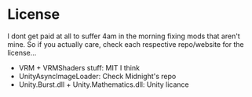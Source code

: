 # License

I dont get paid at all to suffer 4am in the morning fixing mods that aren't mine. So if you actually care, check each respective repo/website for the license...

- VRM + VRMShaders stuff: MIT I think
- UnityAsyncImageLoader: Check Midnight's repo
- Unity.Burst.dll + Unity.Mathematics.dll: Unity licance
